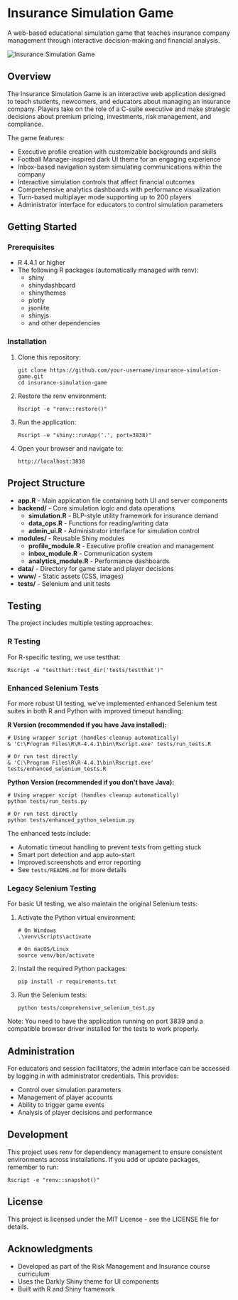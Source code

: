 # Insurance Simulation Game

A web-based educational simulation game that teaches insurance company management through interactive decision-making and financial analysis.

![Insurance Simulation Game](www/img/logo.png)

## Overview

The Insurance Simulation Game is an interactive web application designed to teach students, newcomers, and educators about managing an insurance company. Players take on the role of a C-suite executive and make strategic decisions about premium pricing, investments, risk management, and compliance.

The game features:
- Executive profile creation with customizable backgrounds and skills
- Football Manager-inspired dark UI theme for an engaging experience
- Inbox-based navigation system simulating communications within the company
- Interactive simulation controls that affect financial outcomes
- Comprehensive analytics dashboards with performance visualization
- Turn-based multiplayer mode supporting up to 200 players
- Administrator interface for educators to control simulation parameters

## Getting Started

### Prerequisites

- R 4.4.1 or higher
- The following R packages (automatically managed with renv):
  - shiny
  - shinydashboard
  - shinythemes
  - plotly
  - jsonlite
  - shinyjs
  - and other dependencies

### Installation

1. Clone this repository:
   ```
   git clone https://github.com/your-username/insurance-simulation-game.git
   cd insurance-simulation-game
   ```

2. Restore the renv environment:
   ```
   Rscript -e "renv::restore()"
   ```

3. Run the application:
   ```
   Rscript -e "shiny::runApp('.', port=3838)"
   ```

4. Open your browser and navigate to:
   ```
   http://localhost:3838
   ```

## Project Structure

- **app.R** - Main application file containing both UI and server components
- **backend/** - Core simulation logic and data operations
  - **simulation.R** - BLP-style utility framework for insurance demand 
  - **data_ops.R** - Functions for reading/writing data
  - **admin_ui.R** - Administrator interface for simulation control
- **modules/** - Reusable Shiny modules
  - **profile_module.R** - Executive profile creation and management
  - **inbox_module.R** - Communication system
  - **analytics_module.R** - Performance dashboards
- **data/** - Directory for game state and player decisions
- **www/** - Static assets (CSS, images)
- **tests/** - Selenium and unit tests

## Testing

The project includes multiple testing approaches:

### R Testing

For R-specific testing, we use testthat:

```
Rscript -e "testthat::test_dir('tests/testthat')"
```

### Enhanced Selenium Tests

For more robust UI testing, we've implemented enhanced Selenium test suites in both R and Python with improved timeout handling:

**R Version (recommended if you have Java installed):**
```
# Using wrapper script (handles cleanup automatically)
& 'C:\Program Files\R\R-4.4.1\bin\Rscript.exe' tests/run_tests.R

# Or run test directly
& 'C:\Program Files\R\R-4.4.1\bin\Rscript.exe' tests/enhanced_selenium_tests.R
```

**Python Version (recommended if you don't have Java):**
```
# Using wrapper script (handles cleanup automatically)
python tests/run_tests.py

# Or run test directly
python tests/enhanced_python_selenium.py
```

The enhanced tests include:
- Automatic timeout handling to prevent tests from getting stuck
- Smart port detection and app auto-start
- Improved screenshots and error reporting
- See `tests/README.md` for more details

### Legacy Selenium Testing

For basic UI testing, we also maintain the original Selenium tests:

1. Activate the Python virtual environment:
   ```
   # On Windows
   .\venv\Scripts\activate
   
   # On macOS/Linux
   source venv/bin/activate
   ```

2. Install the required Python packages:
   ```
   pip install -r requirements.txt
   ```

3. Run the Selenium tests:
   ```
   python tests/comprehensive_selenium_test.py
   ```

Note: You need to have the application running on port 3839 and a compatible browser driver installed for the tests to work properly.

## Administration

For educators and session facilitators, the admin interface can be accessed by logging in with administrator credentials. This provides:

- Control over simulation parameters
- Management of player accounts
- Ability to trigger game events
- Analysis of player decisions and performance

## Development

This project uses renv for dependency management to ensure consistent environments across installations. If you add or update packages, remember to run:

```
Rscript -e "renv::snapshot()"
```

## License

This project is licensed under the MIT License - see the LICENSE file for details.

## Acknowledgments

- Developed as part of the Risk Management and Insurance course curriculum
- Uses the Darkly Shiny theme for UI components
- Built with R and Shiny framework 